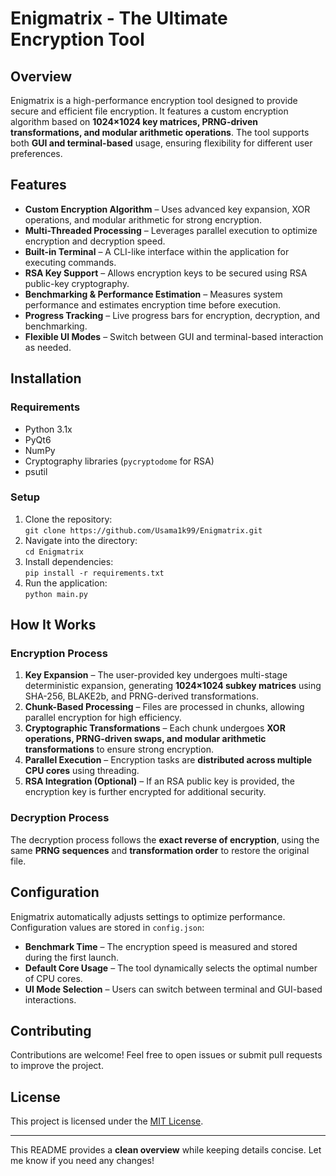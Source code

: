 # Enigmatrix - The Ultimate Encryption Tool  

## Overview  
Enigmatrix is a high-performance encryption tool designed to provide secure and efficient file encryption. It features a custom encryption algorithm based on **1024×1024 key matrices, PRNG-driven transformations, and modular arithmetic operations**. The tool supports both **GUI and terminal-based** usage, ensuring flexibility for different user preferences.  

## Features  
- **Custom Encryption Algorithm** – Uses advanced key expansion, XOR operations, and modular arithmetic for strong encryption.  
- **Multi-Threaded Processing** – Leverages parallel execution to optimize encryption and decryption speed.  
- **Built-in Terminal** – A CLI-like interface within the application for executing commands.  
- **RSA Key Support** – Allows encryption keys to be secured using RSA public-key cryptography.  
- **Benchmarking & Performance Estimation** – Measures system performance and estimates encryption time before execution.  
- **Progress Tracking** – Live progress bars for encryption, decryption, and benchmarking.  
- **Flexible UI Modes** – Switch between GUI and terminal-based interaction as needed.  

## Installation  

### Requirements  
- Python 3.1x
- PyQt6  
- NumPy  
- Cryptography libraries (`pycryptodome` for RSA)
- psutil

### Setup  
1. Clone the repository:  
   `git clone https://github.com/Usama1k99/Enigmatrix.git` 
2. Navigate into the directory:  
   `cd Enigmatrix`  
3. Install dependencies:  
   `pip install -r requirements.txt`  
4. Run the application:  
   `python main.py`  

## How It Works  

### Encryption Process  
1. **Key Expansion** – The user-provided key undergoes multi-stage deterministic expansion, generating **1024×1024 subkey matrices** using SHA-256, BLAKE2b, and PRNG-derived transformations.  
2. **Chunk-Based Processing** – Files are processed in chunks, allowing parallel encryption for high efficiency.  
3. **Cryptographic Transformations** – Each chunk undergoes **XOR operations, PRNG-driven swaps, and modular arithmetic transformations** to ensure strong encryption.  
4. **Parallel Execution** – Encryption tasks are **distributed across multiple CPU cores** using threading.  
5. **RSA Integration (Optional)** – If an RSA public key is provided, the encryption key is further encrypted for additional security.  

### Decryption Process  
The decryption process follows the **exact reverse of encryption**, using the same **PRNG sequences** and **transformation order** to restore the original file.  

## Configuration  
Enigmatrix automatically adjusts settings to optimize performance. Configuration values are stored in `config.json`:  
- **Benchmark Time** – The encryption speed is measured and stored during the first launch.  
- **Default Core Usage** – The tool dynamically selects the optimal number of CPU cores.  
- **UI Mode Selection** – Users can switch between terminal and GUI-based interactions.  

## Contributing  
Contributions are welcome! Feel free to open issues or submit pull requests to improve the project.  

## License  
This project is licensed under the [MIT License](LICENSE).  

---

This README provides a **clean overview** while keeping details concise. Let me know if you need any changes!
